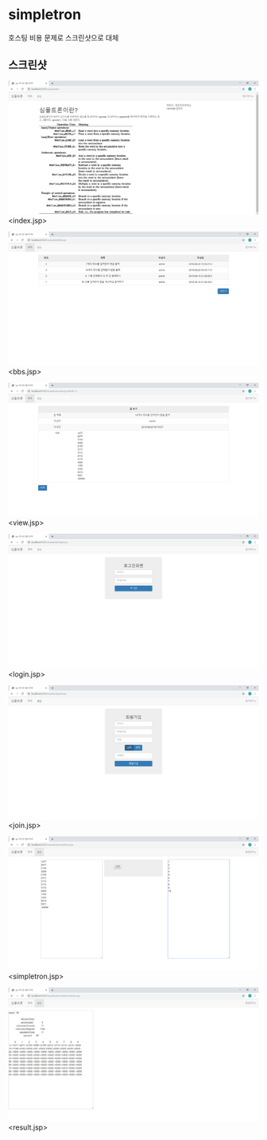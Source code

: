 # simpletron

호스팅 비용 문제로 스크린샷으로 대체



스크린샷
-------

![index](./screenshot/index.PNG)
<index.jsp>

![bbs](./screenshot/bbs.PNG)
<bbs.jsp>

![view](./screenshot/view.PNG)
<view.jsp>

![login](./screenshot/login.PNG)
<login.jsp>

![join](./screenshot/join.PNG)
<join.jsp>

![simpletron](./screenshot/simpletron.PNG)
<simpletron.jsp>

![result](./screenshot/result.PNG)
<result.jsp>

